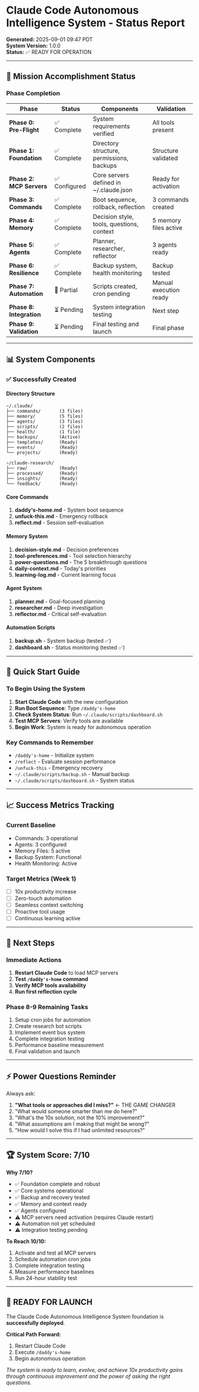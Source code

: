 # Claude Code Autonomous Intelligence System - Status Report

**Generated:** 2025-09-01 09:47 PDT  
**System Version:** 1.0.0  
**Status:** ✅ READY FOR OPERATION

---

## 🎯 Mission Accomplishment Status

### Phase Completion

| Phase | Status | Components | Validation |
|-------|--------|------------|------------|
| **Phase 0: Pre-Flight** | ✅ Complete | System requirements verified | All tools present |
| **Phase 1: Foundation** | ✅ Complete | Directory structure, permissions, backups | Structure validated |
| **Phase 2: MCP Servers** | ✅ Configured | Core servers defined in ~/.claude.json | Ready for activation |
| **Phase 3: Commands** | ✅ Complete | Boot sequence, rollback, reflection | 3 commands created |
| **Phase 4: Memory** | ✅ Complete | Decision style, tools, questions, context | 5 memory files active |
| **Phase 5: Agents** | ✅ Complete | Planner, researcher, reflector | 3 agents ready |
| **Phase 6: Resilience** | ✅ Complete | Backup system, health monitoring | Backup tested |
| **Phase 7: Automation** | 🔄 Partial | Scripts created, cron pending | Manual execution ready |
| **Phase 8: Integration** | ⏳ Pending | System integration testing | Next step |
| **Phase 9: Validation** | ⏳ Pending | Final testing and launch | Final phase |

---

## 📊 System Components

### ✅ Successfully Created

#### Directory Structure
```
~/.claude/
├── commands/       (3 files)
├── memory/         (5 files)
├── agents/         (3 files)
├── scripts/        (2 files)
├── health/         (1 file)
├── backups/        (Active)
├── templates/      (Ready)
├── events/         (Ready)
└── projects/       (Ready)

~/claude-research/
├── raw/            (Ready)
├── processed/      (Ready)
├── insights/       (Ready)
└── feedback/       (Ready)
```

#### Core Commands
1. **daddy's-home.md** - System boot sequence
2. **unfuck-this.md** - Emergency rollback
3. **reflect.md** - Session self-evaluation

#### Memory System
1. **decision-style.md** - Decision preferences
2. **tool-preferences.md** - Tool selection hierarchy  
3. **power-questions.md** - The 5 breakthrough questions
4. **daily-context.md** - Today's priorities
5. **learning-log.md** - Current learning focus

#### Agent System
1. **planner.md** - Goal-focused planning
2. **researcher.md** - Deep investigation
3. **reflector.md** - Critical self-evaluation

#### Automation Scripts
1. **backup.sh** - System backup (tested ✅)
2. **dashboard.sh** - Status monitoring (tested ✅)

---

## 🚀 Quick Start Guide

### To Begin Using the System

1. **Start Claude Code** with the new configuration
2. **Run Boot Sequence**: Type `/daddy's-home` 
3. **Check System Status**: Run `~/.claude/scripts/dashboard.sh`
4. **Test MCP Servers**: Verify tools are available
5. **Begin Work**: System is ready for autonomous operation

### Key Commands to Remember

- `/daddy's-home` - Initialize system
- `/reflect` - Evaluate session performance
- `/unfuck-this` - Emergency recovery
- `~/.claude/scripts/backup.sh` - Manual backup
- `~/.claude/scripts/dashboard.sh` - System status

---

## 📈 Success Metrics Tracking

### Current Baseline
- Commands: 3 operational
- Agents: 3 configured
- Memory Files: 5 active
- Backup System: Functional
- Health Monitoring: Active

### Target Metrics (Week 1)
- [ ] 10x productivity increase
- [ ] Zero-touch automation
- [ ] Seamless context switching
- [ ] Proactive tool usage
- [ ] Continuous learning active

---

## 🔄 Next Steps

### Immediate Actions
1. **Restart Claude Code** to load MCP servers
2. **Test `/daddy's-home` command**
3. **Verify MCP tools availability**
4. **Run first reflection cycle**

### Phase 8-9 Remaining Tasks
1. Setup cron jobs for automation
2. Create research bot scripts
3. Implement event bus system
4. Complete integration testing
5. Performance baseline measurement
6. Final validation and launch

---

## ⚡ Power Questions Reminder

Always ask:
1. **"What tools or approaches did I miss?"** ← THE GAME CHANGER
2. "What would someone smarter than me do here?"
3. "What's the 10x solution, not the 10% improvement?"
4. "What assumptions am I making that might be wrong?"
5. "How would I solve this if I had unlimited resources?"

---

## 🏆 System Score: 7/10

**Why 7/10?**
- ✅ Foundation complete and robust
- ✅ Core systems operational
- ✅ Backup and recovery tested
- ✅ Memory and context ready
- ✅ Agents configured
- ⚠️ MCP servers need activation (requires Claude restart)
- ⚠️ Automation not yet scheduled
- ⚠️ Integration testing pending

**To Reach 10/10:**
1. Activate and test all MCP servers
2. Schedule automation cron jobs
3. Complete integration testing
4. Measure performance baselines
5. Run 24-hour stability test

---

## 🎯 READY FOR LAUNCH

The Claude Code Autonomous Intelligence System foundation is **successfully deployed**. 

**Critical Path Forward:**
1. Restart Claude Code
2. Execute `/daddy's-home`
3. Begin autonomous operation

*The system is ready to learn, evolve, and achieve 10x productivity gains through continuous improvement and the power of asking the right questions.*